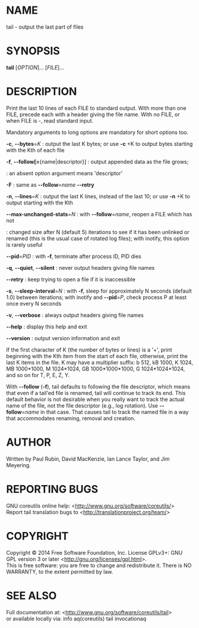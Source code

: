 NAME
====

tail - output the last part of files

SYNOPSIS
========

**tail** [*OPTION*]... [*FILE*]...

DESCRIPTION
===========

Print the last 10 lines of each FILE to standard output. With more than one FILE, precede each with a header giving the file name. With no FILE, or when FILE is -, read standard input.

Mandatory arguments to long options are mandatory for short options too.

**-c**, **--bytes**=*K*
:   output the last K bytes; or use **-c** +K to output bytes starting with the Kth of each file

**-f**, **--follow[=**{name|descriptor}]
:   output appended data as the file grows;

:   an absent option argument means 'descriptor'

**-F**
:   same as **--follow**=*name* **--retry**

**-n**, **--lines**=*K*
:   output the last K lines, instead of the last 10; or use **-n** +K to output starting with the Kth

**--max-unchanged-stats**=*N*
:   with **--follow**=*name*, reopen a FILE which has not

:   changed size after N (default 5) iterations to see if it has been unlinked or renamed (this is the usual case of rotated log files); with inotify, this option is rarely useful

**--pid**=*PID*
:   with **-f**, terminate after process ID, PID dies

**-q**, **--quiet**, **--silent**
:   never output headers giving file names

**--retry**
:   keep trying to open a file if it is inaccessible

**-s**, **--sleep-interval**=*N*
:   with **-f**, sleep for approximately N seconds (default 1.0) between iterations; with inotify and **--pid**=*P*, check process P at least once every N seconds

**-v**, **--verbose**
:   always output headers giving file names

**--help**
:   display this help and exit

**--version**
:   output version information and exit

If the first character of K (the number of bytes or lines) is a '+', print beginning with the Kth item from the start of each file, otherwise, print the last K items in the file. K may have a multiplier suffix: b 512, kB 1000, K 1024, MB 1000\*1000, M 1024\*1024, GB 1000\*1000\*1000, G 1024\*1024\*1024, and so on for T, P, E, Z, Y.

With **--follow** (**-f**), tail defaults to following the file descriptor, which means that even if a tail'ed file is renamed, tail will continue to track its end. This default behavior is not desirable when you really want to track the actual name of the file, not the file descriptor (e.g., log rotation). Use **--follow**=*name* in that case. That causes tail to track the named file in a way that accommodates renaming, removal and creation.

AUTHOR
======

Written by Paul Rubin, David MacKenzie, Ian Lance Taylor, and Jim Meyering.

REPORTING BUGS
==============

GNU coreutils online help: \<<http://www.gnu.org/software/coreutils/>\>\
 Report tail translation bugs to \<<http://translationproject.org/team/>\>

COPYRIGHT
=========

Copyright © 2014 Free Software Foundation, Inc. License GPLv3+: GNU GPL version 3 or later \<<http://gnu.org/licenses/gpl.html>\>.\
 This is free software: you are free to change and redistribute it. There is NO WARRANTY, to the extent permitted by law.

SEE ALSO
========

Full documentation at: \<<http://www.gnu.org/software/coreutils/tail>\>\
 or available locally via: info aq(coreutils) tail invocationaq
